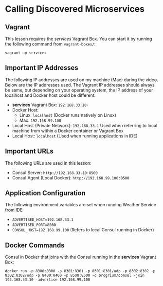 # Calling Discovered Microservices

## Vagrant

This lesson requires the *services* Vagrant Box. You can start it by running the following command from ```vagrant-boxes/```:

```
vagrant up services
```

## Important IP Addresses

The following IP addresses are used on my machine (Mac) during the video. Below are the IP addresses used. The Vagrant IP addresses should always be same, but depending on your operating system, the IP address of your localhost and Docker host could be different.

- **services** Vagrant Box: ```192.168.33.10```- 
- Docker Host:
  - Linux: ```localhost``` (Docker runs natively on Linux)
  - Mac: ```192.168.99.100```
- Local Host (Private Network): ```192.168.33.1``` Used when referring to local machine from within a Docker container or Vagrant Box
- Local Host: ```localhost``` (Used when running applications in IDE)

## Important URLs

The following URLs are used in this lesson:

- Consul Server: ```http://192.168.33.10:8500```
- Consul Agent (Local Docker): ```http://192.168.99.100:8500```

## Application Configuration

The following environment variables are set when running Weather Service from IDE:

- ```ADVERTISED_HOST=192.168.33.1```
- ```ADVERTISED_PORT=8080```
- ```CONSUL_HOST=192.168.99.100``` (Refers to local Consul running in Docker)

## Docker Commands

Consul in Docker that joins with the Consul running in the **services** Vagrant Box:

```
docker run -p 8300:8300 -p 8301:8301 -p 8301:8301/udp -p 8302:8302 -p 8302:8302/udp -p 8400:8400 -p 8500:8500 -d progrium/consul -join 192.168.33.10 -advertise 192.168.99.100
```
